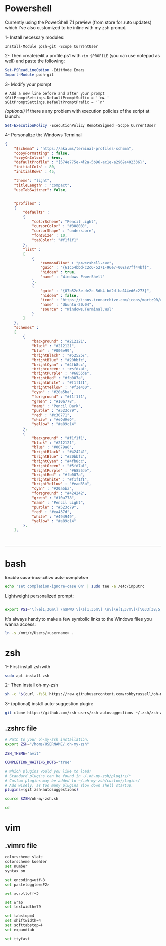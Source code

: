 # Powershell

Currently using the PowerShell 7.1 preview (from store for auto updates) which I've also customized to be inline with my zsh prompt.

1- Install necessary modules:

```Powershell
Install-Module posh-git -Scope CurrentUser
```

2- Then create/edit a profile.ps1 with `vim $PROFILE` (you can use notepad as well) and paste the following:

```Powershell
Set-PSReadLineOption -EditMode Emacs
Import-Module posh-git
```

3- Modify your prompt

```Powersshell
# Add a new line before and after your prompt
$GitPromptSettings.DefaultPromptSuffix = '`n▶ '
$GitPromptSettings.DefaultPromptPrefix = '`n'
```


*(optional)* If there's any problem with execution policies of the script at launch:

```Powershell
Set-ExecutionPolicy -ExecutionPolicy RemoteSigned -Scope CurrentUser
```


4- Personalize the Windows Terminal

```json
{
	"$schema" : "https://aka.ms/terminal-profiles-schema",
	"copyFormatting" : false,
	"copyOnSelect" : true,
	"defaultProfile" : "{574e775e-4f2a-5b96-ac1e-a2962a402336}",
	"initialCols" : 80,
	"initialRows" : 45,
	
	"theme": "light",
	"titleLength" : "compact",
	"useTabSwitcher": false,


	"profiles" : 
	{
		"defaults" : 
		{
			"colorScheme": "Pencil Light",
			"cursorColor" : "#808080",
			"cursorShape" : "underscore",
			"fontSize" : 10,
			"tabColor": "#f1f1f1"
		},
		"list" : 
		[
			{
				"commandline" : "powershell.exe",
				"guid" : "{61c54bbd-c2c6-5271-96e7-009a87ff44bf}",
				"hidden" : true,
				"name" : "Windows PowerShell"
			},
			{
				"guid" : "{07b52e3e-de2c-5db4-bd2d-ba144ed6c273}",
				"hidden" : false,
				"icon" : "https://icons.iconarchive.com/icons/martz90/circle/512/ubuntu-icon.png",
				"name" : "Ubuntu-20.04",
				"source" : "Windows.Terminal.Wsl"
			}
		]
	},
	"schemes" : 
	[
		{
			"background" : "#212121",
			"black" : "#212121",
			"blue" : "#006e99",
			"brightBlack" : "#525252",
			"brightBlue" : "#20bbfc",
			"brightCyan" : "#4fb8cc",
			"brightGreen" : "#5fd7af",
			"brightPurple" : "#6855de",
			"brightRed" : "#fb007a",
			"brightWhite" : "#f1f1f1",
			"brightYellow" : "#f3e430",
			"cyan" : "#20a5ba",
			"foreground" : "#f1f1f1",
			"green" : "#10a778",
			"name" : "Pencil Dark",
			"purple" : "#523c79",
			"red" : "#c30771",
			"white" : "#d9d9d9",
			"yellow" : "#a89c14"
		},
		{
			"background" : "#f1f1f1",
			"black" : "#212121",
			"blue" : "#0079a8",
			"brightBlack" : "#424242",
			"brightBlue" : "#20bbfc",
			"brightCyan" : "#4fb8cc",
			"brightGreen" : "#5fd7af",
			"brightPurple" : "#6855de",
			"brightRed" : "#fb007a",
			"brightWhite" : "#f1f1f1",
			"brightYellow" : "#ead38b",
			"cyan" : "#20a5ba",
			"foreground" : "#424242",
			"green" : "#10a778",
			"name" : "Pencil Light",
			"purple" : "#523c79",
			"red" : "#ea437d",
			"white" : "#494949",
			"yellow" : "#a89c14"
		},
	],
		



```

----

# bash

Enable case-insensitive auto-completion
```bash
echo 'set completion-ignore-case On' | sudo tee -a /etc/inputrc
```

Lightweight personalized prompt:

```bash

export PS1='\[\e[1;36m\] \n$PWD \[\e[1;35m\] \n\[\e[1;37m\]\[\033[38;5;10m\]\\$\[$(tput sgr0)\] '
```

It's always handy to make a few symbolic links to the Windows files you wanna access:
```bash
ln -s /mnt/c/Users/<username> .
```


# zsh

1- First install zsh with
```Bash
sudo apt install zsh
```

2- Then install oh-my-zsh

```Bash
sh -c "$(curl -fsSL https://raw.githubusercontent.com/robbyrussell/oh-my-zsh/master/tools/install.sh)"
```


3- (optional) install auto-suggestion plugin:

```Bash
git clone https://github.com/zsh-users/zsh-autosuggestions ~/.zsh/zsh-autosuggestions
```

## .zshrc file

```Bash
# Path to your oh-my-zsh installation.
export ZSH="/home/USERNAME/.oh-my-zsh"
 
ZSH_THEME="avit"

COMPLETION_WAITING_DOTS="true"

# Which plugins would you like to load?
# Standard plugins can be found in ~/.oh-my-zsh/plugins/*
# Custom plugins may be added to ~/.oh-my-zsh/custom/plugins/
# Add wisely, as too many plugins slow down shell startup.
plugins=(git zsh-autosuggestions)

source $ZSH/oh-my-zsh.sh

cd
```

# vim

## .vimrc file

```Bash
colorscheme slate
colorscheme koehler
set number 
syntax on 

set encoding=utf-8
set pastetoggle=<F2>

set scrolloff=3

set wrap
set textwidth=79

set tabstop=4
set shiftwidth=4
set softtabstop=4
set expandtab

set ttyfast
```

